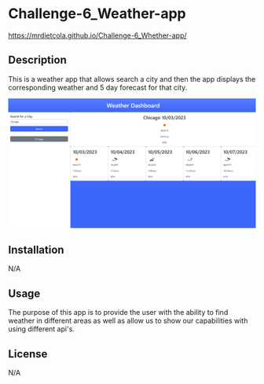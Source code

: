 # Challenge-6_Weather-app

https://mrdietcola.github.io/Challenge-6_Whether-app/

## Description
This is a weather app that allows search a city and then the app displays the corresponding weather and 5 day forecast for that city.

![Alt text](<Screenshot (15).png>)

## Installation

N/A

## Usage

The purpose of this app is to provide the user with the ability to find weather in different areas as well as allow us to show our capabilities with using different api's. 

## License

N/A